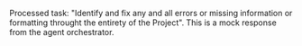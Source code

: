 Processed task: "Identify and fix any and all errors or missing information or formatting throught the entirety of the Project". This is a mock response from the agent orchestrator.